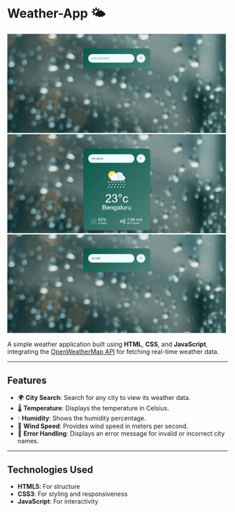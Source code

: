 # Weather-App 🌤️

<img src="images/weather-app.png" alt="Weather App Screenshot" width="500"/>
<img src="images/weather-app1.png" alt="Weather App Screenshot 1" width="500"/>
<img src="images/weather-app2.png" alt="Weather App Screenshot 2" width="500"/>

A simple weather application built using **HTML**, **CSS**, and **JavaScript**, integrating the [OpenWeatherMap API](https://openweathermap.org/) for fetching real-time weather data.

---

## Features
- 🌍 **City Search**: Search for any city to view its weather data.
- 🌡️ **Temperature**: Displays the temperature in Celsius.
- 💧 **Humidity**: Shows the humidity percentage.
- 💨 **Wind Speed**: Provides wind speed in meters per second.
- 🚫 **Error Handling**: Displays an error message for invalid or incorrect city names.

---

## Technologies Used
- **HTML5**: For structure
- **CSS3**: For styling and responsiveness
- **JavaScript**: For interactivity
